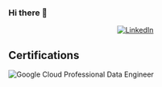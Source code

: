 ### Hi there 👋

<p align="center">
	<a href="https://www.linkedin.com/in/vitominheere"><img src="https://img.shields.io/badge/LinkedIn--_.svg?style=social&logo=linkedin" alt="LinkedIn"></a>
</p>

## Certifications

![Google Cloud Professional Data Engineer](https://miro.medium.com/max/400/1*Qq9_pTTcvrfHVfNi2FNphA.png)
<!--
**VitoMinheere/VitoMinheere** is a ✨ _special_ ✨ repository because its `README.md` (this file) appears on your GitHub profile.

Here are some ideas to get you started:

- 🔭 I’m currently working on ...
- 🌱 I’m currently learning ...
- 👯 I’m looking to collaborate on ...
- 🤔 I’m looking for help with ...
- 💬 Ask me about ...
- 📫 How to reach me: ...
- 😄 Pronouns: ...
- ⚡ Fun fact: ...
-->
